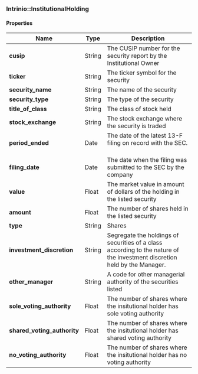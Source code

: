 

[//]: # (CLASS:Intrinio::InstitutionalHolding)

[//]: # (KIND:object)

### Intrinio::InstitutionalHolding

#### Properties

[//]: # (START_DEFINITION)

Name | Type | Description
------------ | ------------- | -------------
**cusip** | String | The CUSIP number for the security report by the Institutional Owner &nbsp;
**ticker** | String | The ticker symbol for the security &nbsp;
**security_name** | String | The name of the security &nbsp;
**security_type** | String | The type of the security &nbsp;
**title_of_class** | String | The class of stock held &nbsp;
**stock_exchange** | String | The stock exchange where the security is traded &nbsp;
**period_ended** | Date | The date of the latest 13-F filing on record with the SEC. &nbsp;
**filing_date** | Date | The date when the filing was submitted to the SEC by the company &nbsp;
**value** | Float | The market value in amount of dollars of the holding in the listed security &nbsp;
**amount** | Float | The number of shares held in the listed security &nbsp;
**type** | String | Shares &nbsp;
**investment_discretion** | String | Segregate the holdings of securities of a class according to the nature of the investment discretion held by the Manager. &nbsp;
**other_manager** | String | A code for other managerial authority of the securities listed &nbsp;
**sole_voting_authority** | Float | The number of shares where the insitutional holder has sole voting authority &nbsp;
**shared_voting_authority** | Float | The number of shares where the insitutional holder has shared voting authority &nbsp;
**no_voting_authority** | Float | The number of shares where the insitutional holder has no voting authority &nbsp;

[//]: # (END_DEFINITION)



